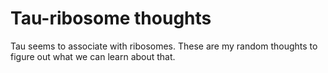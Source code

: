 # Tau-ribosome thoughts
 Tau seems to associate with ribosomes. These are my random thoughts to figure out what we can learn about that.
